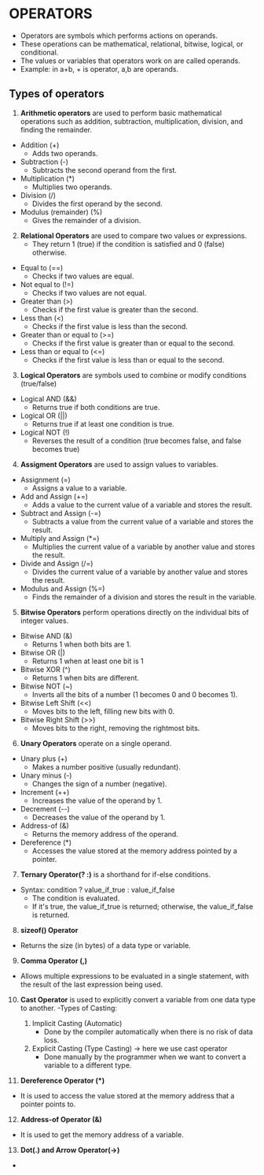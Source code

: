 # OPERATORS
- Operators are symbols which performs actions on operands.
- These operations can be mathematical, relational, bitwise, logical, or conditional.
- The values or variables that operators work on are called operands.
- Example: in a+b, + is operator, a,b are operands.

## Types of operators

1. **Arithmetic operators** are used to perform basic mathematical operations such as addition, subtraction, multiplication, division, and finding the remainder.
- Addition (+)
  * Adds two operands.
- Subtraction (-)
  * Subtracts the second operand from the first.
- Multiplication (*)
  * Multiplies two operands.
- Division (/)
  * Divides the first operand by the second.
- Modulus (remainder) (%)
  * Gives the remainder of a division.

2. **Relational Operators** are used to compare two values or expressions. 
   * They return 1 (true) if the condition is satisfied and 0 (false) otherwise.

- Equal to (==)
  * Checks if two values are equal.
- Not equal to (!=)
  * Checks if two values are not equal.
- Greater than (>)
  * Checks if the first value is greater than the second.
- Less than (<)
  * Checks if the first value is less than the second.
- Greater than or equal to (>=)
  * Checks if the first value is greater than or equal to the second. 
- Less than or equal to (<=)
  * Checks if the first value is less than or equal to the second.
  
3. **Logical Operators** are symbols used to combine or modify conditions (true/false)

- Logical AND (&&)
  *  Returns true if both conditions are true.
- Logical OR (||)
  *  Returns true if at least one condition is true.
- Logical NOT (!)
  * Reverses the result of a condition (true becomes false, and false becomes true)
  
4. **Assigment Operators** are used to assign values to variables.

- Assignment (=)
  * Assigns a value to a variable.
- Add and Assign (+=)
  * Adds a value to the current value of a variable and stores the result.
- Subtract and Assign (-=)
  * Subtracts a value from the current value of a variable and stores the result.
- Multiply and Assign (*=)
  * Multiplies the current value of a variable by another value and stores the result.
- Divide and Assign (/=)
  * Divides the current value of a variable by another value and stores the result.
- Modulus and Assign (%=)
  * Finds the remainder of a division and stores the result in the variable.
  
  
5. **Bitwise Operators**  perform operations directly on the individual bits of integer values.
- Bitwise AND (&)
  * Returns 1 when both bits are 1.
- Bitwise OR (|)
  * Returns 1 when at least one bit is 1
- Bitwise XOR (^)
  * Returns 1 when bits are different.
- Bitwise NOT (~)
  * Inverts all the bits of a number (1 becomes 0 and 0 becomes 1).
- Bitwise Left Shift (<<)
  * Moves bits to the left, filling new bits with 0.
- Bitwise Right Shift (>>)
  * Moves bits to the right, removing the rightmost bits.
  

6. **Unary  Operators** operate on a single operand.
- Unary plus (+)
  * Makes a number positive (usually redundant).
- Unary minus (-)
  * Changes the sign of a number (negative).
- Increment (++)
  * Increases the value of the operand by 1.
- Decrement (--)
  * Decreases the value of the operand by 1.
- Address-of (&)
  * Returns the memory address of the operand.
- Dereference (*)
  * Accesses the value stored at the memory address pointed by a pointer.

7. **Ternary Operator(? :)** is a shorthand for if-else conditions.
- Syntax: condition ? value_if_true : value_if_false
   * The condition is evaluated. 
   * If it's true, the value_if_true is returned; otherwise, the value_if_false is returned.
   
8. **sizeof() Operator**  
- Returns the size (in bytes) of a data type or variable.

9. **Comma Operator (,)**
- Allows multiple expressions to be evaluated in a single statement, with the result of the last expression being used.

10. **Cast Operator**  is used to explicitly convert a variable from one data type to another.
-Types of Casting:
    1. Implicit Casting (Automatic)
          * Done by the compiler automatically when there is no risk of data loss. 
    2. Explicit Casting (Type Casting) -> here we use cast operator 
          * Done manually by the programmer when we want to convert a variable to a different type. 
          
11. **Dereference Operator (*)**
- It is used to access the value stored at the memory address that a pointer points to.

12. **Address-of Operator (&)**
- It is used to get the memory address of a variable.

13. **Dot(.) and Arrow Operator(->)**
- 
